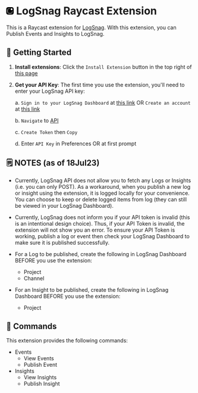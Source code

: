 # <img src="./assets/logsnag.png" width="20" height="20" /> LogSnag Raycast Extension

This is a Raycast extension for [LogSnag](https://logsnag.com/). With this extension, you can Publish Events and Insights to LogSnag.

## 🚀 Getting Started

1. **Install extensions**: Click the `Install Extension` button in the top right of [this page](https://www.raycast.com/xmok/logsnag)

2. **Get your API Key**: The first time you use the extension, you'll need to enter your LogSnag API key:

    a. `Sign in to your LogSnag Dashboard` at [this link](https://app.logsnag.com/auth/sign-in) OR `Create an account` at [this link](https://app.logsnag.com/auth/sign-up)

    b. `Navigate` to [API](https://app.logsnag.com/dashboard/settings/api)

    c. `Create Token` then `Copy`

    d. Enter `API Key` in Preferences OR at first prompt

## 🗒️ NOTES (as of 18Jul23)

- Currently, LogSnag API does not allow you to fetch any Logs or Insights (i.e. you can only POST). As a workaround, when you publish a new log or insight using the extension, it is logged locally for your convenience. You can choose to keep or delete logged items from log (they can still be viewed in your LogSnag Dashboard).

- Currently, LogSnag does not inform you if your API token is invalid (this is an intentional design choice). Thus, if your API Token is invalid, the extension will not show you an error. To ensure your API Token is working, publish a log or event then check your LogSnag Dashboard to make sure it is published successfully.

- For a Log to be published, create the following in LogSnag Dashboard BEFORE you use the extension:
    - Project
    - Channel
- For an Insight to be published, create the following in LogSnag Dashboard BEFORE you use the extension:
    - Project


## 🔧 Commands

This extension provides the following commands:

- Events
    - View Events
    - Publish Event
- Insights
    - View Insights
    - Publish Insight